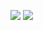 ![](http://cdn.akamai.steamstatic.com/steam/apps/474750/header.jpg?t=1478708015)
![](https://lh3.googleusercontent.com/KuEse9n5KwxYZkP6FTXiePCY5CxbglLdnCxvUe-UJWAwcxvd-dxCStB_sChAy1N65Ck=h310)
